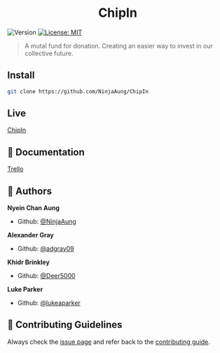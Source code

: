 <h1 align="center">ChipIn</h1>
<p>
  <img alt="Version" src="https://img.shields.io/badge/version-0.0.1-blue.svg?cacheSeconds=2592000" />
  <a href="#" target="_blank">
    <img alt="License: MIT" src="https://img.shields.io/badge/License-MIT-yellow.svg" />
  </a>
</p>

> A mutal fund for donation. Creating an easier way to invest in our collective future.
## Install

```sh
git clone https://github.com/NinjaAung/ChipIn
```

## Live
[ChipIn]()


## 💼 Documentation
[Trello](https://trello.com/b/qgiBQwjY/chipin)


## 👤 Authors

**Nyein Chan Aung**

* Github: [@NinjaAung](https://github.com/NinjaAung)

**Alexander Gray**
* Github: [@adgray09](https://github.com/adgray09)

**Khidr Brinkley**
* Github: [@Deer5000](https://github.com/Deer5000)

**Luke Parker**
* Github: [@lukeaparker](https://github.com/lukeaparker)

## 🤝 Contributing Guidelines
Always check the [issue page]((https://github.com/NinjaAung/nere/issues)) and refer back to the [contributing guide](https://github.com/NinjaAung/nere/blob/master/CONTRIBUTING.md).